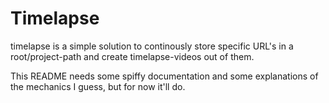 # Timelapse
timelapse is a simple solution to continously store specific URL's in a root/project-path and create timelapse-videos out of them.

This README needs some spiffy documentation and some explanations of the mechanics I guess, but for now it'll do.
